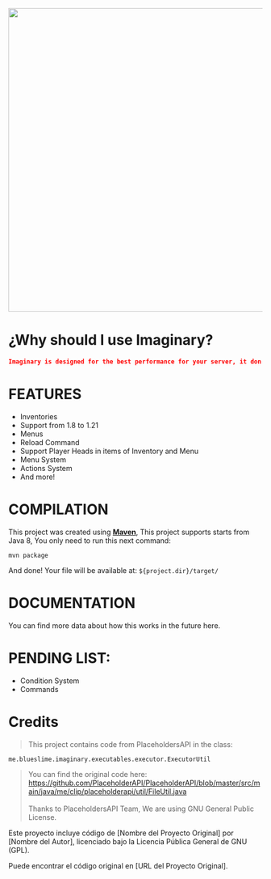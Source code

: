 <p align="center">
    <img src="https://i.imgur.com/tr9Opmh.png" width="600px">
</p>

# ¿Why should I use Imaginary?

```JSON
Imaginary is designed for the best performance for your server, it don't have limits, so you can do everything what you want.
```

# FEATURES

* Inventories
* Support from 1.8 to 1.21
* Menus
* Reload Command
* Support Player Heads in items of Inventory and Menu
* Menu System
* Actions System
* And more!

# COMPILATION

This project was created using **[Maven](https://maven.apache.org/)**, This project supports starts from Java 8, You only need to run this next command:
```mvn
mvn package
```
And done! Your file will be available at: `${project.dir}/target/`

# DOCUMENTATION

You can find more data about how this works in the future here.

# PENDING LIST:

* Condition System
* Commands

# Credits

> This project contains code from PlaceholdersAPI in the class: 
```
me.blueslime.imaginary.executables.executor.ExecutorUtil
```
> You can find the original code here: https://github.com/PlaceholderAPI/PlaceholderAPI/blob/master/src/main/java/me/clip/placeholderapi/util/FileUtil.java<br><br>
> Thanks to PlaceholdersAPI Team, We are using GNU General Public License.

Este proyecto incluye código de [Nombre del Proyecto Original] por [Nombre del Autor], licenciado bajo la Licencia Pública General de GNU (GPL).

Puede encontrar el código original en [URL del Proyecto Original].